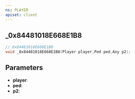 ```yaml
---
ns: PLAYER
apiset: client
---
```

## _0x84481018E668E1B8

```c
// 0x84481018E668E1B8
void _0x84481018E668E1B8(Player player,Ped ped,Any p2);
```


## Parameters
* **player**:
* **ped**:
* **p2**:




